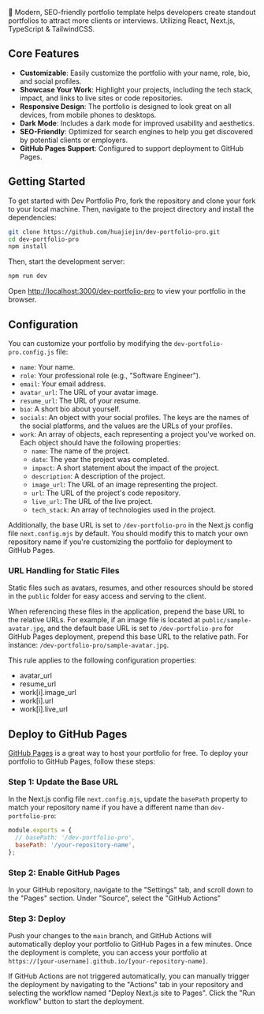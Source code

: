 🚀 Modern, SEO-friendly portfolio template helps developers create standout portfolios to attract more clients or interviews. Utilizing React, Next.js, TypeScript & TailwindCSS.

## Core Features

- **Customizable**: Easily customize the portfolio with your name, role, bio, and social profiles.
- **Showcase Your Work**: Highlight your projects, including the tech stack, impact, and links to live sites or code repositories.
- **Responsive Design**: The portfolio is designed to look great on all devices, from mobile phones to desktops.
- **Dark Mode**: Includes a dark mode for improved usability and aesthetics.
- **SEO-Friendly**: Optimized for search engines to help you get discovered by potential clients or employers.
- **GitHub Pages Support**: Configured to support deployment to GitHub Pages.

## Getting Started

To get started with Dev Portfolio Pro, fork the repository and clone your fork to your local machine. Then, navigate to the project directory and install the dependencies:

```bash
git clone https://github.com/huajiejin/dev-portfolio-pro.git
cd dev-portfolio-pro
npm install
```

Then, start the development server:

```bash
npm run dev
```

Open [http://localhost:3000/dev-portfolio-pro](http://localhost:3000/dev-portfolio-pro) to view your portfolio in the browser.

## Configuration

You can customize your portfolio by modifying the `dev-portfolio-pro.config.js` file:

- `name`: Your name.
- `role`: Your professional role (e.g., "Software Engineer").
- `email`: Your email address.
- `avatar_url`: The URL of your avatar image.
- `resume_url`: The URL of your resume.
- `bio`: A short bio about yourself.
- `socials`: An object with your social profiles. The keys are the names of the social platforms, and the values are the URLs of your profiles.
- `work`: An array of objects, each representing a project you've worked on. Each object should have the following properties:
  - `name`: The name of the project.
  - `date`: The year the project was completed.
  - `impact`: A short statement about the impact of the project.
  - `description`: A description of the project.
  - `image_url`: The URL of an image representing the project.
  - `url`: The URL of the project's code repository.
  - `live_url`: The URL of the live project.
  - `tech_stack`: An array of technologies used in the project.

Additionally, the base URL is set to `/dev-portfolio-pro` in the Next.js config file `next.config.mjs` by default. You should modify this to match your own repository name if you're customizing the portfolio for deployment to GitHub Pages.

### URL Handling for Static Files

Static files such as avatars, resumes, and other resources should be stored in the `public` folder for easy access and serving to the client.

When referencing these files in the application, prepend the base URL to the relative URLs. For example, if an image file is located at `public/sample-avatar.jpg`, and the default base URL is set to `/dev-portfolio-pro` for GitHub Pages deployment, prepend this base URL to the relative path. For instance: `/dev-portfolio-pro/sample-avatar.jpg`.

This rule applies to the following configuration properties:

- avatar_url
- resume_url
- work[i].image_url
- work[i].url
- work[i].live_url

## Deploy to GitHub Pages

[GitHub Pages](https://pages.github.com) is a great way to host your portfolio for free. To deploy your portfolio to GitHub Pages, follow these steps:

### Step 1: Update the Base URL

In the Next.js config file `next.config.mjs`, update the `basePath` property to match your repository name if you have a different name than `dev-portfolio-pro`:

```javascript
module.exports = {
  // basePath: '/dev-portfolio-pro',
  basePath: '/your-repository-name',
};
```

### Step 2: Enable GitHub Pages

In your GitHub repository, navigate to the "Settings" tab, and scroll down to the "Pages" section. Under "Source", select the "GitHub Actions"

### Step 3: Deploy

Push your changes to the `main` branch, and GitHub Actions will automatically deploy your portfolio to GitHub Pages in a few minutes. Once the deployment is complete, you can access your portfolio at `https://[your-username].github.io/[your-repository-name]`.

If GitHub Actions are not triggered automatically, you can manually trigger the deployment by navigating to the "Actions" tab in your repository and selecting the workflow named "Deploy Next.js site to Pages". Click the "Run workflow" button to start the deployment.
